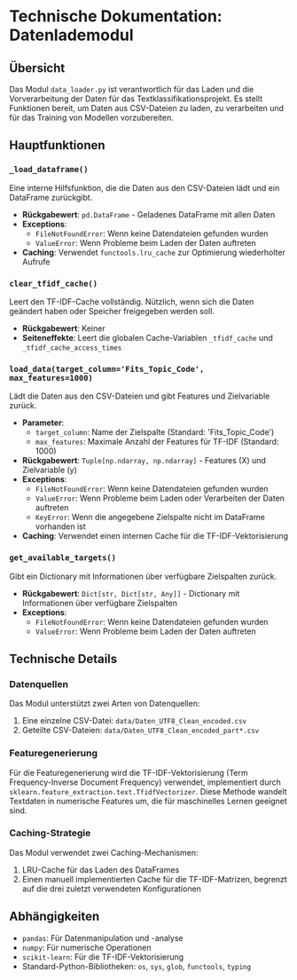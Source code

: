 # Technische Dokumentation: Datenlademodul

## Übersicht
Das Modul `data_loader.py` ist verantwortlich für das Laden und die Vorverarbeitung der Daten für das Textklassifikationsprojekt. Es stellt Funktionen bereit, um Daten aus CSV-Dateien zu laden, zu verarbeiten und für das Training von Modellen vorzubereiten.

## Hauptfunktionen

### `_load_dataframe()`
Eine interne Hilfsfunktion, die die Daten aus den CSV-Dateien lädt und ein DataFrame zurückgibt.

- **Rückgabewert**: `pd.DataFrame` - Geladenes DataFrame mit allen Daten
- **Exceptions**:
  - `FileNotFoundError`: Wenn keine Datendateien gefunden wurden
  - `ValueError`: Wenn Probleme beim Laden der Daten auftreten
- **Caching**: Verwendet `functools.lru_cache` zur Optimierung wiederholter Aufrufe

### `clear_tfidf_cache()`
Leert den TF-IDF-Cache vollständig. Nützlich, wenn sich die Daten geändert haben oder Speicher freigegeben werden soll.

- **Rückgabewert**: Keiner
- **Seiteneffekte**: Leert die globalen Cache-Variablen `_tfidf_cache` und `_tfidf_cache_access_times`

### `load_data(target_column='Fits_Topic_Code', max_features=1000)`
Lädt die Daten aus den CSV-Dateien und gibt Features und Zielvariable zurück.

- **Parameter**:
  - `target_column`: Name der Zielspalte (Standard: 'Fits_Topic_Code')
  - `max_features`: Maximale Anzahl der Features für TF-IDF (Standard: 1000)
- **Rückgabewert**: `Tuple[np.ndarray, np.ndarray]` - Features (X) und Zielvariable (y)
- **Exceptions**:
  - `FileNotFoundError`: Wenn keine Datendateien gefunden wurden
  - `ValueError`: Wenn Probleme beim Laden oder Verarbeiten der Daten auftreten
  - `KeyError`: Wenn die angegebene Zielspalte nicht im DataFrame vorhanden ist
- **Caching**: Verwendet einen internen Cache für die TF-IDF-Vektorisierung

### `get_available_targets()`
Gibt ein Dictionary mit Informationen über verfügbare Zielspalten zurück.

- **Rückgabewert**: `Dict[str, Dict[str, Any]]` - Dictionary mit Informationen über verfügbare Zielspalten
- **Exceptions**:
  - `FileNotFoundError`: Wenn keine Datendateien gefunden wurden
  - `ValueError`: Wenn Probleme beim Laden der Daten auftreten

## Technische Details

### Datenquellen
Das Modul unterstützt zwei Arten von Datenquellen:
1. Eine einzelne CSV-Datei: `data/Daten_UTF8_Clean_encoded.csv`
2. Geteilte CSV-Dateien: `data/Daten_UTF8_Clean_encoded_part*.csv`

### Featuregenerierung
Für die Featuregenerierung wird die TF-IDF-Vektorisierung (Term Frequency-Inverse Document Frequency) verwendet, implementiert durch `sklearn.feature_extraction.text.TfidfVectorizer`. Diese Methode wandelt Textdaten in numerische Features um, die für maschinelles Lernen geeignet sind.

### Caching-Strategie
Das Modul verwendet zwei Caching-Mechanismen:
1. LRU-Cache für das Laden des DataFrames
2. Einen manuell implementierten Cache für die TF-IDF-Matrizen, begrenzt auf die drei zuletzt verwendeten Konfigurationen

## Abhängigkeiten
- `pandas`: Für Datenmanipulation und -analyse
- `numpy`: Für numerische Operationen
- `scikit-learn`: Für die TF-IDF-Vektorisierung
- Standard-Python-Bibliotheken: `os`, `sys`, `glob`, `functools`, `typing`

